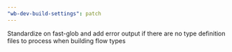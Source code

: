 ```yaml
---
"wb-dev-build-settings": patch
---
```


Standardize on fast-glob and add error output if there are no type definition files to process when building flow types
